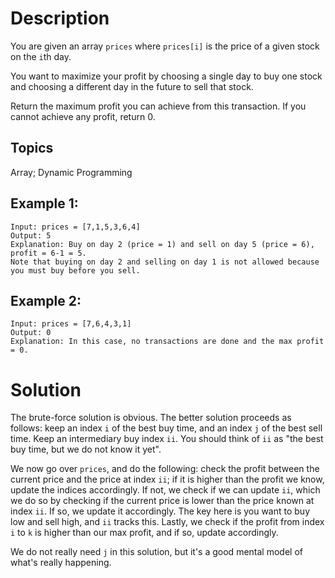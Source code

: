 # Description

You are given an array `prices` where `prices[i]` is the price of a given stock on the `i`th day.

You want to maximize your profit by choosing a single day to buy one stock and choosing a different day in the future to sell that stock.

Return the maximum profit you can achieve from this transaction. If you cannot achieve any profit, return 0.

## Topics

Array; Dynamic Programming

## Example 1:

```
Input: prices = [7,1,5,3,6,4]
Output: 5
Explanation: Buy on day 2 (price = 1) and sell on day 5 (price = 6), profit = 6-1 = 5.
Note that buying on day 2 and selling on day 1 is not allowed because you must buy before you sell.
```

## Example 2:

```
Input: prices = [7,6,4,3,1]
Output: 0
Explanation: In this case, no transactions are done and the max profit = 0.
```

# Solution

The brute-force solution is obvious. The better solution proceeds as follows: keep an index `i` of the best buy time, and an index `j` of the best sell time. Keep an intermediary buy index `ii`. You should think of `ii` as "the best buy time, but we do not know it yet". 

We now go over `prices`, and do the following: check the profit between the current price and the price at index `ii`; if it is higher than the profit we know, update the indices accordingly. If not, we check if we can update `ii`, which we do so by checking if the current price is lower than the price known at index `ii`. If so, we update it accordingly. The key here is you want to buy low and sell high, and `ii` tracks this. Lastly, we check if the profit from index `i` to `k` is higher than our max profit, and if so, update accordingly.

We do not really need `j` in this solution, but it's a good mental model of what's really happening.
